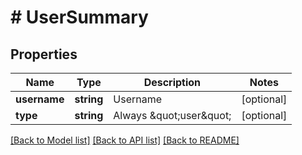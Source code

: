 # # UserSummary

## Properties

Name | Type | Description | Notes
------------ | ------------- | ------------- | -------------
**username** | **string** | Username | [optional]
**type** | **string** | Always \&quot;user\&quot; | [optional]

[[Back to Model list]](../../README.md#models) [[Back to API list]](../../README.md#endpoints) [[Back to README]](../../README.md)
